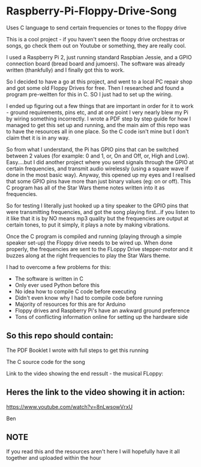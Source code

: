 # Raspberry-Pi-Floppy-Drive-Song
Uses C language to send certain frequencies or tones to the floppy drive

This is a cool project - if you haven't seen the floopy drive orchestras or songs, go check them out on Youtube or something, they are really cool.

I used a Raspberry Pi 2, just running standard Raspbian Jessie, and a GPIO connection board (bread board and jumoers). The software was already written (thankfully) and I finally got this to work.

So I decided to have a go at this project, and went to a local PC repair shop and got some old Floppy Drives for free. Then I researched and found a program pre-weitten for this in C. SO I just had to set up the wiring.

I ended up figuring out a few things that are important in order for it to work - ground requirements, pins etc, and at one point I very nearly blew my Pi by wiring something incorrectly. I wrote a PDF step by step guide for how I managed to get this set up and running, and the main aim of this repo was to have the resources all in one place. So the C code isn't mine but I don't claim thet it is in any way.

So from what I understand, the Pi has GPIO pins that can be switched between 2 values (for example: 0 and 1, or, On and Off, or,  High and Low). Easy....but I did another project where you send signals through the GPIO at certain frequencies, and transmit audio wirelessly (using a square wave if done in the most basic way). Anyway, this opened up my eyes and I realised that some GPIO pins have more than just binary values (eg: on or off). This C program has all of the Star Wars theme notes written into it as frequencies. 

So for testing I literally just hooked up a tiny speaker to the GPIO pins that were transmitting frequencies, and got the song playing first...if you listen to it like that it is by NO means mp3 quality but the frequencies are output at certain tones, to put it simply, it plays a note by making vibrations.

Once the C program is compiled and running (playing through a simple speaker set-up) the Floppy drive needs to be wired up. When done properly, the frequencies are sent to the FLoppy Drive stepper-motor and it buzzes along at the right frequencies to play the Star Wars theme.

I had to overcome a few problems for this:

* The software is written in C
* Only ever used Python before this
* No idea how to compile C code before executing
* Didn't even know why I had to compile code before running
* Majority of resources for this are for Arduino
* Floppy drives and Raspberry Pi's have an awkward ground preference
* Tons of conflicting information online for setting up the hardware side

So this repo should contain:
----------------------------
The PDF Booklet I wrote with full steps to get this running

The C source code for the song

Link to the video showing the end ressult - the musical FLoppy:



Heres the link to the video showing it in action:
-------------------------------------------------
https://www.youtube.com/watch?v=8nLwsowVrxU


Ben


NOTE
-------
If you read this and the resources aren't here I will hopefully have it all together and uploaded within the hour

